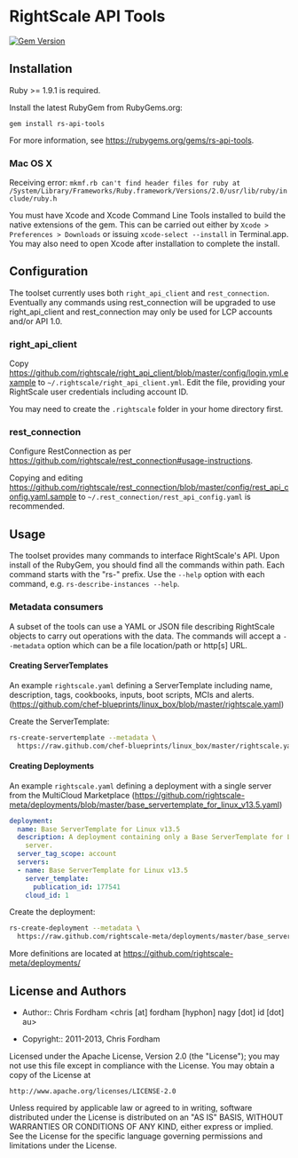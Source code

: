 # RightScale API Tools

[![Gem Version](https://fury-badge.herokuapp.com/rb/rs-api-tools.png)](http://badge.fury.io/rb/rs-api-tools)

## Installation

Ruby >= 1.9.1 is required.

Install the latest RubyGem from RubyGems.org:

  `gem install rs-api-tools`
  
For more information, see https://rubygems.org/gems/rs-api-tools.

### Mac OS X

Receiving error: `mkmf.rb can't find header files for ruby at /System/Library/Frameworks/Ruby.framework/Versions/2.0/usr/lib/ruby/include/ruby.h`

You must have Xcode and Xcode Command Line Tools installed to build the native extensions of the gem.
This can be carried out either by `Xcode > Preferences > Downloads` or issuing `xcode-select --install` in Terminal.app.
You may also need to open Xcode after installation to complete the install.

## Configuration

The toolset currently uses both `right_api_client` and `rest_connection`.
Eventually any commands using rest_connection will be upgraded to use right_api_client and rest_connection may only be used for LCP accounts and/or API 1.0.

### right_api_client

Copy https://github.com/rightscale/right_api_client/blob/master/config/login.yml.example to `~/.rightscale/right_api_client.yml`. Edit the file, providing your RightScale user credentials including account ID.

You may need to create the `.rightscale` folder in your home directory first.

### rest_connection

Configure RestConnection as per https://github.com/rightscale/rest_connection#usage-instructions.

Copying and editing https://github.com/rightscale/rest_connection/blob/master/config/rest_api_config.yaml.sample to `~/.rest_connection/rest_api_config.yaml` is recommended.

## Usage

The toolset provides many commands to interface RightScale's API. Upon install of the RubyGem, you should find all the commands within path.
Each command starts with the "rs-" prefix. Use the `--help` option with each command, e.g. `rs-describe-instances --help`.

### Metadata consumers

A subset of the tools can use a YAML or JSON file describing RightScale objects to carry out operations with the data.
The commands will accept a `--metadata` option which can be a file location/path or http[s] URL.

#### Creating ServerTemplates

An example `rightscale.yaml` defining a ServerTemplate including name, description, tags, cookbooks, inputs, boot scripts, MCIs and alerts.
(https://github.com/chef-blueprints/linux_box/blob/master/rightscale.yaml)

Create the ServerTemplate:

```sh
rs-create-servertemplate --metadata \
  https://raw.github.com/chef-blueprints/linux_box/master/rightscale.yaml
```

#### Creating Deployments

An example `rightscale.yaml` defining a deployment with a single server from the MultiCloud Marketplace
(https://github.com/rightscale-meta/deployments/blob/master/base_servertemplate_for_linux_v13.5.yaml)

```yaml
deployment:
  name: Base ServerTemplate for Linux v13.5
  description: A deployment containing only a Base ServerTemplate for Linux v13.5
    server.
  server_tag_scope: account
  servers:
  - name: Base ServerTemplate for Linux v13.5
    server_template:
      publication_id: 177541
    cloud_id: 1
```

Create the deployment:

```sh
rs-create-deployment --metadata \
  https://raw.github.com/rightscale-meta/deployments/master/base_servertemplate_for_linux_v13.5.yaml
```

More definitions are located at https://github.com/rightscale-meta/deployments/
  
## License and Authors

* Author:: Chris Fordham <chris [at] fordham [hyphon] nagy [dot] id [dot] au>

* Copyright:: 2011-2013, Chris Fordham

Licensed under the Apache License, Version 2.0 (the "License");
you may not use this file except in compliance with the License.
You may obtain a copy of the License at

    http://www.apache.org/licenses/LICENSE-2.0

Unless required by applicable law or agreed to in writing, software
distributed under the License is distributed on an "AS IS" BASIS,
WITHOUT WARRANTIES OR CONDITIONS OF ANY KIND, either express or implied.
See the License for the specific language governing permissions and
limitations under the License.